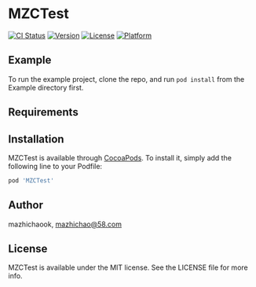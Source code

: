# MZCTest

[![CI Status](https://img.shields.io/travis/mazhichaook/MZCTest.svg?style=flat)](https://travis-ci.org/mazhichaook/MZCTest)
[![Version](https://img.shields.io/cocoapods/v/MZCTest.svg?style=flat)](https://cocoapods.org/pods/MZCTest)
[![License](https://img.shields.io/cocoapods/l/MZCTest.svg?style=flat)](https://cocoapods.org/pods/MZCTest)
[![Platform](https://img.shields.io/cocoapods/p/MZCTest.svg?style=flat)](https://cocoapods.org/pods/MZCTest)

## Example

To run the example project, clone the repo, and run `pod install` from the Example directory first.

## Requirements

## Installation

MZCTest is available through [CocoaPods](https://cocoapods.org). To install
it, simply add the following line to your Podfile:

```ruby
pod 'MZCTest'
```

## Author

mazhichaook, mazhichao@58.com

## License

MZCTest is available under the MIT license. See the LICENSE file for more info.
